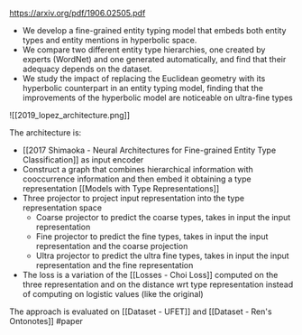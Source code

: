 https://arxiv.org/pdf/1906.02505.pdf

- We develop a fine-grained entity typing model that embeds both entity types and entity mentions in hyperbolic space. 
- We compare two different entity type hierarchies, one created by experts (WordNet) and one generated automatically, and find that their adequacy depends on the dataset. 
- We study the impact of replacing the Euclidean geometry with its hyperbolic counterpart in an entity typing model, finding that the improvements of the hyperbolic model are noticeable on ultra-fine types

![[2019_lopez_architecture.png]]

The architecture is:

- [[2017 Shimaoka - Neural Architectures for Fine-grained Entity Type Classification]] as input encoder
- Construct a graph that combines hierarchical information with cooccurrence information and then embed it obtaining a type representation [[Models with Type Representations]]
- Three projector to project input representation into the type representation space
	- Coarse projector to predict the coarse types, takes in input the input representation
	- Fine projector to predict the fine types, takes in input the input representation and the coarse projection
	- Ultra projector to predict the ultra fine types, takes in input the input representation and the fine representation
- The loss is a variation of the [[Losses - Choi Loss]] computed on the three representation and on the distance wrt type representation instead of computing on logistic values (like the original)

The approach is evaluated on [[Dataset - UFET]] and [[Dataset - Ren's Ontonotes]]
#paper 